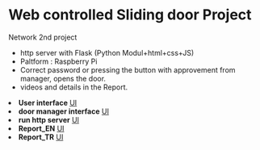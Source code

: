 # Web controlled Sliding door Project
Network 2nd project
* http server with Flask (Python Modul+html+css+JS)
* Paltform : Raspberry Pi
* Correct password or pressing the button with approvement from manager, opens the door.
* videos and details in the Report.


<li><strong>User interface</strong>
<a href= "https://alaamarawi.github.io/Automatic-Door_Web-controlled/cs-v7/keypad.html">UI</a></li>
<li><strong>door manager interface</strong>
<a href= "https://alaamarawi.github.io/Automatic-Door_Web-controlled/cs-v7/yonetim.html">UI</a></li>
<li><strong>run http server</strong>
<a href= "https://alaamarawi.github.io/Automatic-Door_Web-controlled/cs-v7/app.py">UI</a></li>
<li><strong>Report_EN</strong>
<a href= "https://alaamarawi.github.io/Automatic-Door_Web-controlled/Report_EN.pdf">UI</a></li>
<li><strong>Report_TR</strong>
<a href= "https://alaamarawi.github.io/Automatic-Door_Web-controlled/Report_TR.pdf">UI</a></li>






